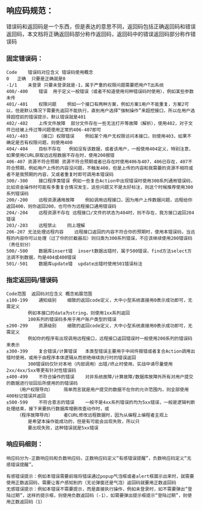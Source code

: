 ## 响应码规范：

错误码和返回码是一个东西，但是表达的意思不同，返回码包括正确返回码和错误返回码，本文档将正确返回码部分称作返回码，返回码中的错误返回码部分称作错误码

### 固定错误码：

	Code	错误码对应含义	错误码使用概念
	0	正确	只要是正确就是0
	-1/1	未登录	只要未登录就是-1，属于严重的权限问题需要把用户T出系统
	400/-400	错误	用于定义一般错误（或者不知道使用何种错误码时使用），例如某些参数未传
	401/-401	权限问题	例如一个接口有两种方案，例如方案1用户不能重复，方案2可以，但是默认情况下需要先返回不能执行，直到用户选择“强制操作”来超控接口，所以在用户选择超控前的错误提示，默认错误就是401
	402/-402	上传文件故障	部分文件存在一些无法打开等故障（解析），使用402，对于文件已经被上传过等问题使用正常的406-407即可
	403/-403	（接口）权限错误	例如某个用户无权限访问本接口，则使用403，如果不确定是否有权限问题，则使用400
	404/-404	目标不存在	例如没有该数据，或者该用户，一般使用404定义，特别注意，如果使用CURL获取远远程数据不存在时，使用200报错
	406-407	资源不符合预期	资源不符合预期或者已存在时使用406与407，406已存在，407不符合预期，例如用户上传的内容没问题，不触发400，但是上传的内容和我需要的资源不相符或者不是我预期的内容，又或者重复时即可调用本错误码
	300/-300	接口程序类错误	例如一些复合Action中出现错误时使用300系列通用错误码，比如资金操作时可能有多重复合情况发生，这些问题又不是太好标注，则这个时候推荐使用300系列错误码
	200/-200	远程资源通用故障	例如调用远程接口，因为用户上传数据问题，远程给你返回400，则你返回200，也可作为远程接口通用错误码
	204/-204	远程资源不存在	远程接口/文件的状态为404时，则不存在，我方接口返回204错误
	203/-203	远程禁止	同上理解
	206-207	无法处理远程内容	远程接口返回的内容不符合你的预期时，使用本错误码，当远程的内容你可以处理（过了你的拦截器后）则归类为300系列错误，不应该继续使用200错误码（责任划分）
	500/-500	数据库insert错	insert数据出错时，属于500错误，find方法select方法调不到数据，均是404或400错误
	501/-501	数据库update错	update出错时使用501错误标注

### 指定返回码/错误码

    Code范围	返回码对应含义	概念拓展范围
	±100-199	通知级别	细致的返回code定义，大中小型系统直接用0表示成功即可，无需定义
			例如本接口的data为string，则使用1xx系列返回
			100系列的错误码多用于用户账户类型的错误
	±200-299	资源级别	细致的返回code定义，大中小型系统直接用0表示成功即可，无需定义
			例如你的程序有出现调用远程接口，远程接口返回错误时一般使用200系列的错误码来表示
	±300-399	复合错误/计算错误	本类型错误主要用于中间件报错或者复合Action调用出错时使用，或用于由程序本体逻辑从而拒绝继续执行时的错误返回
			300错误码仅针对本地（内部调用）出错/终止时使用，实战中请尽量使用2xx/4xx/5xx等更有针对性错误码
	±400-499	不符合操作的错误	对非系统故障/计算故障/数据库故障外所有对用户提交的数据进行驳回后所使用的的错误码
		（用户权限导向）	简单而言就是用户提交的数据不在你的允许范围内，则全部使用400标记错误并返回
	±500-599	不符合意志的错误	一般不是4xx系列错误的均为5xx错误，一般是逻辑判断处理结束，接下来要执行数据库增删改查动作时，或
		（程序故障导向）	者CURL修改远程数据时，因为从编程上编程者主观上
			是希望本操作能成功的，但是有可能会出现失败，所以只
			要出现失败，这种错误就是5xx错误

### 响应码细则：

    响应码分为-正数响应码和负数响应码，正数响应码定义“有感错误提醒”，负数响应码定义“无感错误提醒”。
	 
	有感错误提示：例如本错误需要前端将错误通过popup气泡框或者alert框展示出来时，就需要使用正数返回码，需要让客户感知到的（无论弹窗还是气泡）返回码就要用正数返回码
	无感错误提示：例如本错误不需要提示，而是直接执行操作，例如未登录时，如不需要弹出“登陆过期”，这样的提示框，则使用负数返回码（-1），如需要弹出提示框提示“登陆过期”，则使用正数返回码（1）
